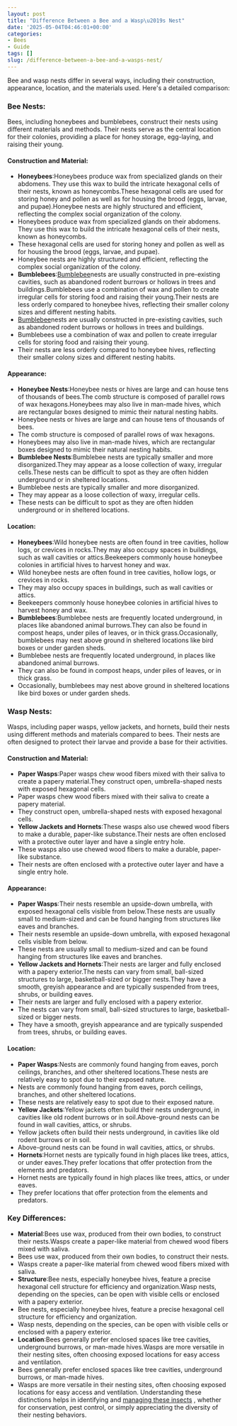 ```yaml
---
layout: post
title: "Difference Between a Bee and a Wasp\u2019s Nest"
date: '2025-05-04T04:46:01+00:00'
categories:
- Bees
- Guide
tags: []
slug: /difference-between-a-bee-and-a-wasps-nest/
---
```


Bee and wasp nests differ in several ways, including their construction, appearance, location, and the materials used. Here's a detailed comparison:
### Bee Nests:
Bees, including honeybees and bumblebees, construct their nests using different materials and methods. Their nests serve as the central location for their colonies, providing a place for honey storage, egg-laying, and raising their young.
#### Construction and Material:
- **Honeybees**:Honeybees produce wax from specialized glands on their abdomens. They use this wax to build the intricate hexagonal cells of their nests, known as honeycombs.These hexagonal cells are used for storing honey and pollen as well as for housing the brood (eggs, larvae, and pupae).Honeybee nests are highly structured and efficient, reflecting the complex social organization of the colony.
- Honeybees produce wax from specialized glands on their abdomens. They use this wax to build the intricate hexagonal cells of their nests, known as honeycombs.
- These hexagonal cells are used for storing honey and pollen as well as for housing the brood (eggs, larvae, and pupae).
- Honeybee nests are highly structured and efficient, reflecting the complex social organization of the colony.
- **Bumblebees**:[Bumblebee](https://pestpolicy.com/compare-carpenter-bee-vs-bumblebee/)nests are usually constructed in pre-existing cavities, such as abandoned rodent burrows or hollows in trees and buildings.Bumblebees use a combination of wax and pollen to create irregular cells for storing food and raising their young.Their nests are less orderly compared to honeybee hives, reflecting their smaller colony sizes and different nesting habits.
- [Bumblebee](https://pestpolicy.com/compare-carpenter-bee-vs-bumblebee/)nests are usually constructed in pre-existing cavities, such as abandoned rodent burrows or hollows in trees and buildings.
- Bumblebees use a combination of wax and pollen to create irregular cells for storing food and raising their young.
- Their nests are less orderly compared to honeybee hives, reflecting their smaller colony sizes and different nesting habits.
#### Appearance:
- **Honeybee Nests**:Honeybee nests or hives are large and can house tens of thousands of bees.The comb structure is composed of parallel rows of wax hexagons.Honeybees may also live in man-made hives, which are rectangular boxes designed to mimic their natural nesting habits.
- Honeybee nests or hives are large and can house tens of thousands of bees.
- The comb structure is composed of parallel rows of wax hexagons.
- Honeybees may also live in man-made hives, which are rectangular boxes designed to mimic their natural nesting habits.
- **Bumblebee Nests**:Bumblebee nests are typically smaller and more disorganized.They may appear as a loose collection of waxy, irregular cells.These nests can be difficult to spot as they are often hidden underground or in sheltered locations.
- Bumblebee nests are typically smaller and more disorganized.
- They may appear as a loose collection of waxy, irregular cells.
- These nests can be difficult to spot as they are often hidden underground or in sheltered locations.
#### Location:
- **Honeybees**:Wild honeybee nests are often found in tree cavities, hollow logs, or crevices in rocks.They may also occupy spaces in buildings, such as wall cavities or attics.Beekeepers commonly house honeybee colonies in artificial hives to harvest honey and wax.
- Wild honeybee nests are often found in tree cavities, hollow logs, or crevices in rocks.
- They may also occupy spaces in buildings, such as wall cavities or attics.
- Beekeepers commonly house honeybee colonies in artificial hives to harvest honey and wax.
- **Bumblebees**:Bumblebee nests are frequently located underground, in places like abandoned animal burrows.They can also be found in compost heaps, under piles of leaves, or in thick grass.Occasionally, bumblebees may nest above ground in sheltered locations like bird boxes or under garden sheds.
- Bumblebee nests are frequently located underground, in places like abandoned animal burrows.
- They can also be found in compost heaps, under piles of leaves, or in thick grass.
- Occasionally, bumblebees may nest above ground in sheltered locations like bird boxes or under garden sheds.
### Wasp Nests:
Wasps, including paper wasps, yellow jackets, and hornets, build their nests using different methods and materials compared to bees. Their nests are often designed to protect their larvae and provide a base for their activities.
#### Construction and Material:
- **Paper Wasps**:Paper wasps chew wood fibers mixed with their saliva to create a papery material.They construct open, umbrella-shaped nests with exposed hexagonal cells.
- Paper wasps chew wood fibers mixed with their saliva to create a papery material.
- They construct open, umbrella-shaped nests with exposed hexagonal cells.
- **Yellow Jackets and Hornets**:These wasps also use chewed wood fibers to make a durable, paper-like substance.Their nests are often enclosed with a protective outer layer and have a single entry hole.
- These wasps also use chewed wood fibers to make a durable, paper-like substance.
- Their nests are often enclosed with a protective outer layer and have a single entry hole.
#### Appearance:
- **Paper Wasps**:Their nests resemble an upside-down umbrella, with exposed hexagonal cells visible from below.These nests are usually small to medium-sized and can be found hanging from structures like eaves and branches.
- Their nests resemble an upside-down umbrella, with exposed hexagonal cells visible from below.
- These nests are usually small to medium-sized and can be found hanging from structures like eaves and branches.
- **Yellow Jackets and Hornets**:Their nests are larger and fully enclosed with a papery exterior.The nests can vary from small, ball-sized structures to large, basketball-sized or bigger nests.They have a smooth, greyish appearance and are typically suspended from trees, shrubs, or building eaves.
- Their nests are larger and fully enclosed with a papery exterior.
- The nests can vary from small, ball-sized structures to large, basketball-sized or bigger nests.
- They have a smooth, greyish appearance and are typically suspended from trees, shrubs, or building eaves.
#### Location:
- **Paper Wasps**:Nests are commonly found hanging from eaves, porch ceilings, branches, and other sheltered locations.These nests are relatively easy to spot due to their exposed nature.
- Nests are commonly found hanging from eaves, porch ceilings, branches, and other sheltered locations.
- These nests are relatively easy to spot due to their exposed nature.
- **Yellow Jackets**:Yellow jackets often build their nests underground, in cavities like old rodent burrows or in soil.Above-ground nests can be found in wall cavities, attics, or shrubs.
- Yellow jackets often build their nests underground, in cavities like old rodent burrows or in soil.
- Above-ground nests can be found in wall cavities, attics, or shrubs.
- **Hornets**:Hornet nests are typically found in high places like trees, attics, or under eaves.They prefer locations that offer protection from the elements and predators.
- Hornet nests are typically found in high places like trees, attics, or under eaves.
- They prefer locations that offer protection from the elements and predators.
### Key Differences:
- **Material**:Bees use wax, produced from their own bodies, to construct their nests.Wasps create a paper-like material from chewed wood fibers mixed with saliva.
- Bees use wax, produced from their own bodies, to construct their nests.
- Wasps create a paper-like material from chewed wood fibers mixed with saliva.
- **Structure**:Bee nests, especially honeybee hives, feature a precise hexagonal cell structure for efficiency and organization.Wasp nests, depending on the species, can be open with visible cells or enclosed with a papery exterior.
- Bee nests, especially honeybee hives, feature a precise hexagonal cell structure for efficiency and organization.
- Wasp nests, depending on the species, can be open with visible cells or enclosed with a papery exterior.
- **Location**:Bees generally prefer enclosed spaces like tree cavities, underground burrows, or man-made hives.Wasps are more versatile in their nesting sites, often choosing exposed locations for easy access and ventilation.
- Bees generally prefer enclosed spaces like tree cavities, underground burrows, or man-made hives.
- Wasps are more versatile in their nesting sites, often choosing exposed locations for easy access and ventilation.
Understanding these distinctions helps in identifying and
[managing these insects](https://pestpolicy.com/best-carpenter-bee-traps/)
, whether for conservation, pest control, or simply appreciating the diversity of their nesting behaviors.
